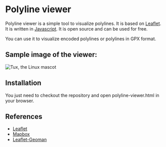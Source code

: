 # Polyline viewer

Polyline viewer is a simple tool to visualize polylines. It is based on [Leaflet](https://leafletjs.com/). It is written in [Javascript](https://www.javascript.com/). It is open source and can be used for free.

You can use it to visualize encoded polylines or polylines in GPX format.

## Sample image of the viewer:
![Tux, the Linux mascot](/docs/screenshot.png)


## Installation
You just need to checkout the repository and open polyline-viewer.html in your browser.

## References
- [Leaflet](https://leafletjs.com/)
- [Mapbox](https://www.mapbox.com/)
- [Leaflet-Geoman](https://github.com/geoman-io/leaflet-geoman)